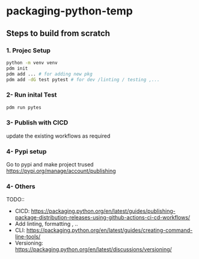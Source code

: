 # packaging-python-temp

## Steps to build from scratch

### 1. Projec Setup

```sh
python -m venv venv
pdm init
pdm add ... # for adding new pkg
pdm add -dG test pytest # for dev /linting / testing ,...
```

### 2- Run inital Test

```sh
pdm run pytes
```

### 3- Publish with CICD

update the existing workflows as required

### 4- Pypi setup

Go to pypi and make project trused
https://pypi.org/manage/account/publishing

### 4- Others

TODO::

- CICD: https://packaging.python.org/en/latest/guides/publishing-package-distribution-releases-using-github-actions-ci-cd-workflows/
- Add linting, formatting , ..
- CLI: https://packaging.python.org/en/latest/guides/creating-command-line-tools/
- Versioning: https://packaging.python.org/en/latest/discussions/versioning/
